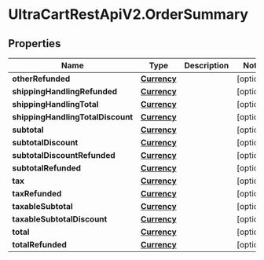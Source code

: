 # UltraCartRestApiV2.OrderSummary

## Properties
Name | Type | Description | Notes
------------ | ------------- | ------------- | -------------
**otherRefunded** | [**Currency**](Currency.md) |  | [optional] 
**shippingHandlingRefunded** | [**Currency**](Currency.md) |  | [optional] 
**shippingHandlingTotal** | [**Currency**](Currency.md) |  | [optional] 
**shippingHandlingTotalDiscount** | [**Currency**](Currency.md) |  | [optional] 
**subtotal** | [**Currency**](Currency.md) |  | [optional] 
**subtotalDiscount** | [**Currency**](Currency.md) |  | [optional] 
**subtotalDiscountRefunded** | [**Currency**](Currency.md) |  | [optional] 
**subtotalRefunded** | [**Currency**](Currency.md) |  | [optional] 
**tax** | [**Currency**](Currency.md) |  | [optional] 
**taxRefunded** | [**Currency**](Currency.md) |  | [optional] 
**taxableSubtotal** | [**Currency**](Currency.md) |  | [optional] 
**taxableSubtotalDiscount** | [**Currency**](Currency.md) |  | [optional] 
**total** | [**Currency**](Currency.md) |  | [optional] 
**totalRefunded** | [**Currency**](Currency.md) |  | [optional] 


